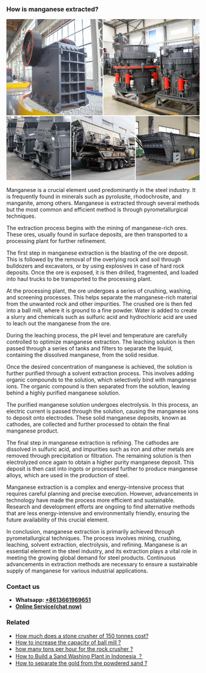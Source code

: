 <h3>How is manganese extracted?</h3><img src='1701744997.jpg' alt=''><p>Manganese is a crucial element used predominantly in the steel industry. It is frequently found in minerals such as pyrolusite, rhodochrosite, and manganite, among others. Manganese is extracted through several methods but the most common and efficient method is through pyrometallurgical techniques.</p><p>The extraction process begins with the mining of manganese-rich ores. These ores, usually found in surface deposits, are then transported to a processing plant for further refinement.</p><p>The first step in manganese extraction is the blasting of the ore deposit. This is followed by the removal of the overlying rock and soil through bulldozers and excavators, or by using explosives in case of hard rock deposits. Once the ore is exposed, it is then drilled, fragmented, and loaded into haul trucks to be transported to the processing plant.</p><p>At the processing plant, the ore undergoes a series of crushing, washing, and screening processes. This helps separate the manganese-rich material from the unwanted rock and other impurities. The crushed ore is then fed into a ball mill, where it is ground to a fine powder. Water is added to create a slurry and chemicals such as sulfuric acid and hydrochloric acid are used to leach out the manganese from the ore.</p><p>During the leaching process, the pH level and temperature are carefully controlled to optimize manganese extraction. The leaching solution is then passed through a series of tanks and filters to separate the liquid, containing the dissolved manganese, from the solid residue.</p><p>Once the desired concentration of manganese is achieved, the solution is further purified through a solvent extraction process. This involves adding organic compounds to the solution, which selectively bind with manganese ions. The organic compound is then separated from the solution, leaving behind a highly purified manganese solution.</p><p>The purified manganese solution undergoes electrolysis. In this process, an electric current is passed through the solution, causing the manganese ions to deposit onto electrodes. These solid manganese deposits, known as cathodes, are collected and further processed to obtain the final manganese product.</p><p>The final step in manganese extraction is refining. The cathodes are dissolved in sulfuric acid, and impurities such as iron and other metals are removed through precipitation or filtration. The remaining solution is then electrolyzed once again to obtain a higher purity manganese deposit. This deposit is then cast into ingots or processed further to produce manganese alloys, which are used in the production of steel.</p><p>Manganese extraction is a complex and energy-intensive process that requires careful planning and precise execution. However, advancements in technology have made the process more efficient and sustainable. Research and development efforts are ongoing to find alternative methods that are less energy-intensive and environmentally friendly, ensuring the future availability of this crucial element.</p><p>In conclusion, manganese extraction is primarily achieved through pyrometallurgical techniques. The process involves mining, crushing, leaching, solvent extraction, electrolysis, and refining. Manganese is an essential element in the steel industry, and its extraction plays a vital role in meeting the growing global demand for steel products. Continuous advancements in extraction methods are necessary to ensure a sustainable supply of manganese for various industrial applications.</p><h3>Contact us</h3><ul><li><strong>Whatsapp:&nbsp;<a href="https://wa.me/8613661969651">+8613661969651</a></strong></li><li><a href="https://swt.shibang-china.com/?git&amp;zhl&amp;How is manganese extracted"><strong>Online Service(chat now)</strong></a></li></ul><h3>Related</h3><ul><li><a href='How much does a stone crusher of 150 tonnes cost.md'>How much does a stone crusher of 150 tonnes cost?</a></li><li><a href='How to increase the capacity of ball mill .md'>How to increase the capacity of ball mill ?</a></li><li><a href='how many tons per hour for the rock crusher .md'>how many tons per hour for the rock crusher ?</a></li><li><a href='How to Build a Sand Washing Plant in Indonesia ？.md'>How to Build a Sand Washing Plant in Indonesia ？</a></li><li><a href='How to separate the gold from the powdered sand .md'>How to separate the gold from the powdered sand ?</a></li></ul>